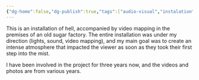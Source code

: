 ```yaml
---
{"dg-home":false,"dg-publish":true,"tags":["audio-visual","instalation"],"permalink":"/audio-visual/peklo-hell/","dgPassFrontmatter":true}
---
```


This is an installation of hell, accompanied by video mapping in the premises of an old sugar factory. The entire installation was under my direction (lights, sound, video mapping), and my main goal was to create an intense atmosphere that impacted the viewer as soon as they took their first step into the mist.

I have been involved in the project for three years now, and the videos and photos are from various years.
